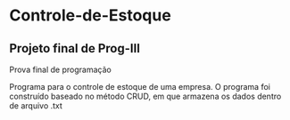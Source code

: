 # Controle-de-Estoque
<h2>Projeto final de Prog-III</h2>
<p>Prova final de programação</p>
<p>Programa para o controle de estoque de uma empresa. O programa foi construído baseado no método CRUD, em que armazena os dados dentro de arquivo .txt</p>
